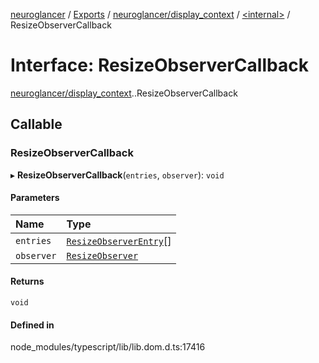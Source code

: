 [neuroglancer](../README.md) / [Exports](../modules.md) / [neuroglancer/display\_context](../modules/neuroglancer_display_context.md) / [<internal\>](../modules/neuroglancer_display_context._internal_.md) / ResizeObserverCallback

# Interface: ResizeObserverCallback

[neuroglancer/display_context](../modules/neuroglancer_display_context.md).[<internal>](../modules/neuroglancer_display_context._internal_.md).ResizeObserverCallback

## Callable

### ResizeObserverCallback

▸ **ResizeObserverCallback**(`entries`, `observer`): `void`

#### Parameters

| Name | Type |
| :------ | :------ |
| `entries` | [`ResizeObserverEntry`](../modules/neuroglancer_display_context._internal_.md#resizeobserverentry)[] |
| `observer` | [`ResizeObserver`](../modules/neuroglancer_display_context._internal_.md#resizeobserver) |

#### Returns

`void`

#### Defined in

node_modules/typescript/lib/lib.dom.d.ts:17416
